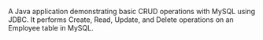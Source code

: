 A Java application demonstrating basic CRUD operations with MySQL using JDBC. It performs Create, Read, Update, and Delete operations on an Employee table in MySQL.
